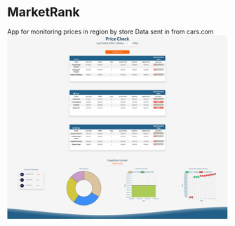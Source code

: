 # MarketRank
App for monitoring prices in region by store
Data sent in from cars.com 
![Image of App](https://github.com/r3d12/MarketRank/blob/master/AppScreenShot.png)

